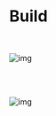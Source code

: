 # Build

</br>

![img](https://github.com/tedelm/MultiFiller/blob/main/img/mfiller_build_01.jpg)

</br></br>

![img](https://github.com/tedelm/MultiFiller/blob/main/img/mfiller_build_01_back.jpg)

</br>
